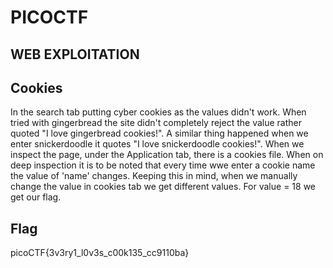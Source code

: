 # PICOCTF

## WEB EXPLOITATION

## Cookies
In the search tab putting cyber cookies as the values didn't work. When tried with gingerbread the site didn't completely reject the value rather quoted "I love gingerbread cookies!". A similar thing happened when we enter snickerdoodle it quotes "I love snickerdoodle cookies!". When we inspect the page, under the Application tab, there is a cookies file. When on deep inspection it is to be noted that every time wwe enter a cookie name the value of 'name' changes. Keeping this in mind, when we manually change the value in cookies tab we get different values. For value = 18 we get our flag. 

## Flag
  picoCTF{3v3ry1_l0v3s_c00k135_cc9110ba}

